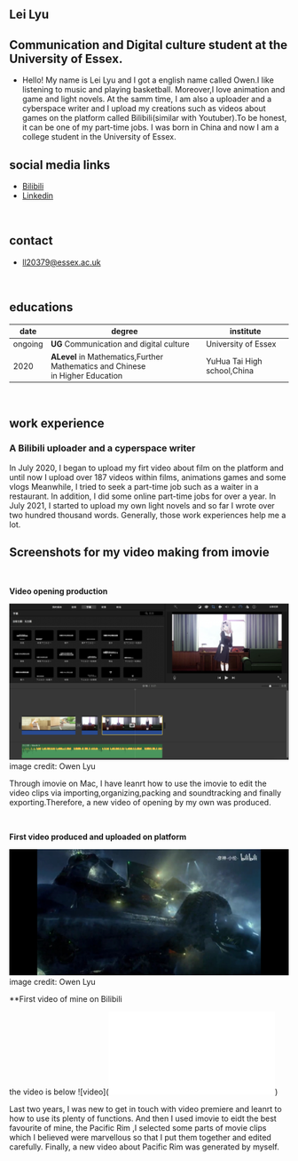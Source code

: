 

## Lei Lyu
## Communication and Digital culture student at the University of Essex.
- Hello! My name is Lei Lyu and I got a english name called Owen.I like listening to music and playing basketball. Moreover,I love animation and game and light novels. At the samm time, I am also a uploader and a cyberspace writer and I upload my creations such as videos about games on the platform called Bilibili(similar with Youtuber).To be honest, it can be one of my part-time jobs. I was born in China and now I am a college student in the University of Essex.

## social media links
- [Bilibili](https://space.bilibili.com/387526484)
- [Linkedin](https://www.linkedin.com/in/lei-lyu-0913b6228)

<br>

## contact
- ll20379@essex.ac.uk

<br>


## educations

| date | degree | institute |
--- | --- | ---
|ongoing|**UG** Communication and digital culture |University of Essex|
| 2020 | **ALevel** in Mathematics,Further Mathematics and Chinese <br> in Higher Education | YuHua Tai High school,China|

<br>

## work experience
### A Bilibili uploader and a cyperspace writer
In July 2020, I began to upload my firt video about film on the platform and until now I upload over 187 videos within films, animations games and some vlogs Meanwhile, I tried to seek a part-time job such as a waiter in a restaurant. In addition, I did some online part-time jobs for over a year. In July 2021, I started to upload my own light novels and so far I wrote over two hundred thousand words. Generally, those work experiences help me a lot.

## Screenshots for my video making from imovie

<br>

**Video opening production**

![image](screenshots/premiere%20for%20my%20video%20op.png)
image credit: Owen Lyu
<br>

Through imovie on Mac, I have leanrt how to use the imovie to edit the video clips via importing,organizing,packing and soundtracking and finally exporting.Therefore, a new video of opening by my own was produced. 

<br>

**First video produced and uploaded on platform**

![image](assets/img/Screenshot_2022-01-13-08-37-15-277_tv.danmaku.bil.jpg)
image credit: Owen Lyu
<br>

**First video of mine on Bilibili

the video is below
![video](<iframe src="//player.bilibili.com/player.html?aid=796154429&bvid=BV1bC4y187BG&cid=207899273&page=1" scrolling="no" border="0" frameborder="no" framespacing="0" allowfullscreen="true"> </iframe>)
<br>


Last two years, I was new to get in touch with video premiere and leanrt to how to use its plenty of functions. And then I used imovie to eidt the best favourite of mine, the Pacific Rim ,I selected some parts of movie clips which I believed were marvellous so that I put them together and edited carefully. Finally, a new video about Pacific Rim was generated by myself. 

<br>

